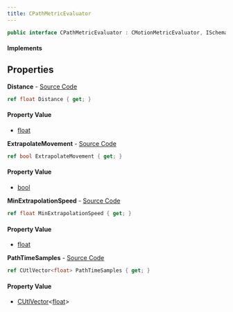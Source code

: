 ```yaml
---
title: CPathMetricEvaluator
---
```


```csharp
public interface CPathMetricEvaluator : CMotionMetricEvaluator, ISchemaClass<CMotionMetricEvaluator>, ISchemaClass<CPathMetricEvaluator>, ISchemaField, ISchemaClass, INativeHandle
```

#### Implements

## Properties

**Distance** - [Source Code](https://github.com/swiftly-solution/swiftlys2/blob/master/managed/src/SwiftlyS2.Generated/Schemas/Interfaces/CPathMetricEvaluator.cs#L18)

```csharp
ref float Distance { get; }
```

#### Property Value

- [float](https://learn.microsoft.com/dotnet/api/system.single)

**ExtrapolateMovement** - [Source Code](https://github.com/swiftly-solution/swiftlys2/blob/master/managed/src/SwiftlyS2.Generated/Schemas/Interfaces/CPathMetricEvaluator.cs#L20)

```csharp
ref bool ExtrapolateMovement { get; }
```

#### Property Value

- [bool](https://learn.microsoft.com/dotnet/api/system.boolean)

**MinExtrapolationSpeed** - [Source Code](https://github.com/swiftly-solution/swiftlys2/blob/master/managed/src/SwiftlyS2.Generated/Schemas/Interfaces/CPathMetricEvaluator.cs#L22)

```csharp
ref float MinExtrapolationSpeed { get; }
```

#### Property Value

- [float](https://learn.microsoft.com/dotnet/api/system.single)

**PathTimeSamples** - [Source Code](https://github.com/swiftly-solution/swiftlys2/blob/master/managed/src/SwiftlyS2.Generated/Schemas/Interfaces/CPathMetricEvaluator.cs#L16)

```csharp
ref CUtlVector<float> PathTimeSamples { get; }
```

#### Property Value

- [CUtlVector](/docs/api/shared/natives/cutlvector-1)<[float](https://learn.microsoft.com/dotnet/api/system.single)>

